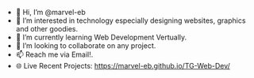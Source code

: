 - 👋    Hi, I’m @marvel-eb
- 👀    I’m interested in technology especially designing websites, graphics and  other goodies.
- 🌱    I’m currently learning Web Development Vertually.
- 💞️    I’m looking to collaborate on any project.
- 📫    Reach me via  Email!.
- 🌐    Live  Recent Projects: https://marvel-eb.github.io/TG-Web-Dev/
<!---
marvel-eb/marvel-eb is a ✨ special ✨ repository because its `README.md` (this file) appears on your GitHub profile.
You can click the Preview link to take a look at your changes.
--->
